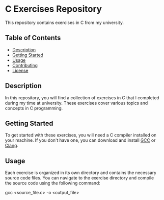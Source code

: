 # C Exercises Repository

This repository contains exercises in C from my university.

## Table of Contents

- [Description](#description)
- [Getting Started](#getting-started)
- [Usage](#usage)
- [Contributing](#contributing)
- [License](#license)

## Description

In this repository, you will find a collection of exercises in C that I completed during my time at university. These exercises cover various topics and concepts in C programming.

## Getting Started

To get started with these exercises, you will need a C compiler installed on your machine. If you don't have one, you can download and install [GCC](https://gcc.gnu.org/) or [Clang](https://clang.llvm.org/).

## Usage

Each exercise is organized in its own directory and contains the necessary source code files. You can navigate to the exercise directory and compile the source code using the following command:

gcc <source_file.c> -o <output_file>
